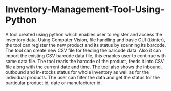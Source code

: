 # Inventory-Management-Tool-Using-Python
A tool created using python which enables user to register and access the inventory data.
Using Computer Vision, file handling and basic GUI (tkinter), the tool can register the new product and its status by scanning its barcode.
The tool can create new CSV file for feeding the barcode data. Also it can import the existing CSV barcode data file, this enables user to continue with same data file.
The tool reads the barcode of the product, feeds it into CSV file along with the current date and time.
The tool also shows the inbound, outbound and in-stocks status for whole inventory as well as for the individual products.
The user can filter the data and get the status for the particular product id, date or manufacturer id.
